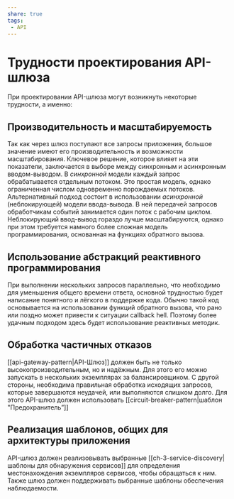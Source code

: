 ```yaml
---
share: true
tags:
 - API
---
```

# Трудности проектирования API-шлюза
При проектировании API-шлюза могут возникнуть некоторые трудности, а именно:
## Производительность и масштабируемость
Так как через шлюз поступают все запросы приложения, большое значение имеют его производительность и возможности масштабирования. Ключевое решение, которое влияет на эти показатели, заключается в выборе между синхронным и асинхронным вводом-выводом.
В *синхронной* модели каждый запрос обрабатывается отдельным потоком. Это простая модель, однако ограниченная числом одновременно порождаемых потоков.
Альтернативный подход состоит в использовании *асинхронной* (неблокирующей) модели ввода-вывода. В ней передачей запросов обработчикам событий занимается один поток с рабочим циклом.
Неблокирующий ввод-вывод гораздо лучше масштабируются, однако при этом требуется намного более сложная модель программирования, основанная на функциях обратного вызова.
## Использование абстракций реактивного программирования
При выполнении нескольких запросов параллельно, что необходимо для уменьшения общего времени ответа, основной трудностью будет написание понятного и лёгкого в поддержке кода. Обычно такой код основывается на использовании функций обратного вызова, что рано или поздно может привести к ситуации callback hell. Поэтому более удачным подходом здесь будет использование реактивных методик.
## Обработка частичных отказов
[[api-gateway-pattern|API-Шлюз]] должен быть не только высокопроизводительным, но и надёжным. Для этого его можно запускать в нескольких экземплярах за балансировщиком.
С другой стороны, необходима правильная обработка исходящих запросов, которые завершаются неудачей, или выполняются слишком долго. Для этого API-шлюз должен использовать [[circuit-breaker-pattern|шаблон "Предохранитель”]]
## Реализация шаблонов, общих для архитектуры приложения
API-шлюз должен реализовывать выбранные  [[ch-3-service-discovery|шаблоны для обнаружения сервисов]] для определения местонахождения экземпляров сервисов, чтобы обращаться к ним. Также шлюз должен поддерживать выбранные шаблоны обеспечения наблюдаемости.